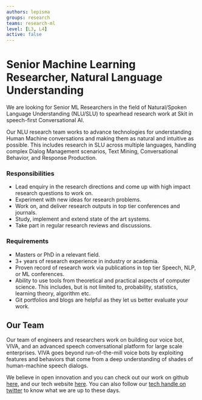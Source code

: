 ```yaml
---
authors: lepisma
groups: research
teams: research-ml
level: [L3, L4]
active: false
---
```


# Senior Machine Learning Researcher, Natural Language Understanding

We are looking for Senior ML Researchers in the field of Natural/Spoken Language
Understanding (NLU/SLU) to spearhead research work at Skit in speech-first
Conversational AI.

Our NLU research team works to advance technologies for understanding Human
Machine conversations and making them as natural and intuitive as possible. This
includes research in SLU across multiple languages, handling complex Dialog
Management scenarios, Text Mining, Conversational Behavior, and Response
Production.

### Responsibilities

+ Lead enquiry in the research directions and come up with high impact research
  questions to work on.
+ Experiment with new ideas for research problems.
+ Work on, and deliver research outputs in top tier conferences and journals.
+ Study, implement and extend state of the art systems.
+ Take part in regular research reviews and discussions.

### Requirements

+ Masters or PhD in a relevant field.
+ 3+ years of research experience in industry or academia.
+ Proven record of research work via publications in top tier Speech, NLP, or ML
  conferences.
+ Ability to use tools from theoretical and practical aspects of computer
  science. This includes, but is not limited to, probability, statistics,
  learning theory, algorithm etc.
+ Git portfolios and blogs are helpful as they let us better evaluate your work.

## Our Team

Our team of engineers and researchers work on building our voice bot, VIVA, and
an advanced speech conversational platform for large scale enterprises. VIVA
goes beyond run-of-the-mill voice bots by exploiting features and behaviors that
come from a deep understanding of shades of human-machine speech dialogs.

We believe in open innovation and you can check out our work on github [here](https://github.com/skit-ai), and
our tech website [here](https://tech.skit.ai/). You can also follow our [tech handle on twitter](https://twitter.com/SkitTech/) to know
what we are up to these days.
